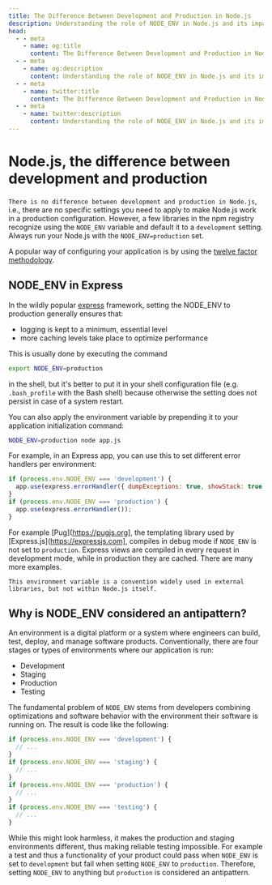 ```yaml
---
title: The Difference Between Development and Production in Node.js
description: Understanding the role of NODE_ENV in Node.js and its impact on development and production environments.
head:
  - - meta
    - name: og:title
      content: The Difference Between Development and Production in Node.js | Node.js - iDoc.dev
  - - meta
    - name: og:description
      content: Understanding the role of NODE_ENV in Node.js and its impact on development and production environments.
  - - meta
    - name: twitter:title
      content: The Difference Between Development and Production in Node.js | Node.js - iDoc.dev
  - - meta
    - name: twitter:description
      content: Understanding the role of NODE_ENV in Node.js and its impact on development and production environments.
---
```



# Node.js, the difference between development and production

`There is no difference between development and production in Node.js`, i.e., there are no specific settings you need to apply to make Node.js work in a production configuration. However, a few libraries in the npm registry recognize using the `NODE_ENV` variable and default it to a `development` setting. Always run your Node.js with the `NODE_ENV=production` set.

A popular way of configuring your application is by using the [twelve factor methodology](https://12factor.net).

## NODE_ENV in Express

In the wildly popular [express](https://expressjs.com) framework, setting the NODE_ENV to production generally ensures that:

+ logging is kept to a minimum, essential level
+ more caching levels take place to optimize performance

This is usually done by executing the command

```bash
export NODE_ENV=production
```

in the shell, but it's better to put it in your shell configuration file (e.g. `.bash_profile` with the Bash shell) because otherwise the setting does not persist in case of a system restart.

You can also apply the environment variable by prepending it to your application initialization command:

```bash
NODE_ENV=production node app.js
```

For example, in an Express app, you can use this to set different error handlers per environment:

```javascript
if (process.env.NODE_ENV === 'development') {
  app.use(express.errorHandler({ dumpExceptions: true, showStack: true }));
}
if (process.env.NODE_ENV === 'production') {
  app.use(express.errorHandler());
}
```

For example [Pug](https://pugjs.org], the templating library used by [Express.js](https://expressjs.com], compiles in debug mode if `NODE_ENV` is not set to `production`. Express views are compiled in every request in development mode, while in production they are cached. There are many more examples.

`This environment variable is a convention widely used in external libraries, but not within Node.js itself.`

## Why is NODE_ENV considered an antipattern?

An environment is a digital platform or a system where engineers can build, test, deploy, and manage software products. Conventionally, there are four stages or types of environments where our application is run:

+ Development
+ Staging
+ Production
+ Testing

The fundamental problem of `NODE_ENV` stems from developers combining optimizations and software behavior with the environment their software is running on. The result is code like the following:

```javascript
if (process.env.NODE_ENV === 'development') {
  // ...
}
if (process.env.NODE_ENV === 'staging') {
  // ...
}
if (process.env.NODE_ENV === 'production') {
  // ...
}
if (process.env.NODE_ENV === 'testing') {
  // ...
}
```

While this might look harmless, it makes the production and staging environments different, thus making reliable testing impossible. For example a test and thus a functionality of your product could pass when `NODE_ENV` is set to `development` but fail when setting `NODE_ENV` to `production`. Therefore, setting `NODE_ENV` to anything but `production` is considered an antipattern.
